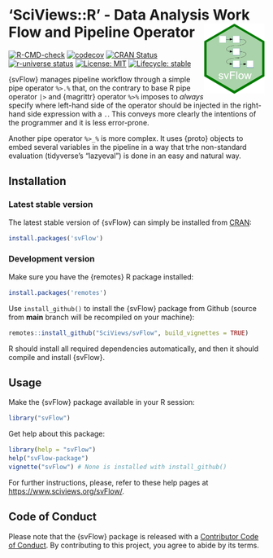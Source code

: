 
<!-- README.md is generated from README.Rmd. Please edit that file -->

# ‘SciViews::R’ - Data Analysis Work Flow and Pipeline Operator <a href="https://www.sciviews.org/svFlow"><img src="man/figures/logo.png" align="right" height="138" /></a>

<!-- badges: start -->

[![R-CMD-check](https://github.com/SciViews/svFlow/actions/workflows/R-CMD-check.yaml/badge.svg)](https://github.com/SciViews/svFlow/actions/workflows/R-CMD-check.yaml)
[![codecov](https://codecov.io/gh/SciViews/svFlow/graph/badge.svg?token=SbbTNAc5Bv)](https://codecov.io/gh/SciViews/svFlow)
[![CRAN
Status](https://www.r-pkg.org/badges/version/svFlow)](https://cran.r-project.org/package=svFlow)
[![r-universe
status](https://sciviews.r-universe.dev/badges/svFlow)](https://sciviews.r-universe.dev/svFlow)
[![License:
MIT](https://img.shields.io/badge/License-MIT-yellow.svg)](https://opensource.org/licenses/MIT)
[![Lifecycle:
stable](https://img.shields.io/badge/lifecycle-stable-brightgreen.svg)](https://lifecycle.r-lib.org/articles/stages.html#stable)
<!-- badges: end -->

{svFlow} manages pipeline workflow through a simple pipe operator `%>.%`
that, on the contrary to base R pipe operator `|>` and {magrittr}
operator `%>%` imposes to *always* specify where left-hand side of the
operator should be injected in the right-hand side expression with a
`.`. This conveys more clearly the intentions of the programmer and it
is less error-prone.

Another pipe operator `%>_%` is more complex. It uses {proto} objects to
embed several variables in the pipeline in a way that trhe non-standard
evaluation (tidyverse’s “lazyeval”) is done in an easy and natural way.

## Installation

### Latest stable version

The latest stable version of {svFlow} can simply be installed from
[CRAN](http://cran.r-project.org):

``` r
install.packages('svFlow')
```

### Development version

Make sure you have the {remotes} R package installed:

``` r
install.packages('remotes')
```

Use `install_github()` to install the {svFlow} package from Github
(source from **main** branch will be recompiled on your machine):

``` r
remotes::install_github("SciViews/svFlow", build_vignettes = TRUE)
```

R should install all required dependencies automatically, and then it
should compile and install {svFlow}.

## Usage

Make the {svFlow} package available in your R session:

``` r
library("svFlow")
```

Get help about this package:

``` r
library(help = "svFlow")
help("svFlow-package")
vignette("svFlow") # None is installed with install_github()
```

For further instructions, please, refer to these help pages at
<https://www.sciviews.org/svFlow/>.

## Code of Conduct

Please note that the {svFlow} package is released with a [Contributor
Code of
Conduct](https://contributor-covenant.org/version/2/1/CODE_OF_CONDUCT.html).
By contributing to this project, you agree to abide by its terms.
